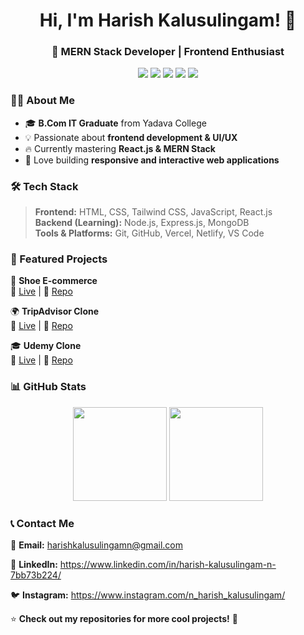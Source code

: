 
<h1 align="center">Hi, I'm Harish Kalusulingam! 👋</h1>
<h3 align="center">🚀 MERN Stack Developer | Frontend Enthusiast</h3>

<p align="center">
  <img src="https://img.shields.io/badge/HTML5-E34F26?style=flat&logo=html5&logoColor=white">
  <img src="https://img.shields.io/badge/CSS3-1572B6?style=flat&logo=css3&logoColor=white">
  <img src="https://img.shields.io/badge/JavaScript-F7DF1E?style=flat&logo=javascript&logoColor=black">
  <img src="https://img.shields.io/badge/React-61DAFB?style=flat&logo=react&logoColor=black">
  <img src="https://img.shields.io/badge/TailwindCSS-38B2AC?style=flat&logo=tailwind-css&logoColor=white">
</p>



### 👨‍💻 About Me
- 🎓 **B.Com IT Graduate** from Yadava College  
- 💡 Passionate about **frontend development & UI/UX**  
- 🔥 Currently mastering **React.js & MERN Stack**  
- 🚀 Love building **responsive and interactive web applications**  



### 🛠 Tech Stack
> **Frontend:** HTML, CSS, Tailwind CSS, JavaScript, React.js  
> **Backend (Learning):** Node.js, Express.js, MongoDB  
> **Tools & Platforms:** Git, GitHub, Vercel, Netlify, VS Code  



### 🌟 Featured Projects
🚀 **Shoe E-commerce**  
🔗 [Live](https://harishkalusulingam.github.io/shoes-e-com/) | 📂 [Repo](https://github.com/harishkalusulingam/shoes-e-com)  

🌍 **TripAdvisor Clone**  
🔗 [Live](#) | 📂 [Repo](#)  

🎓 **Udemy Clone**  
🔗 [Live](#) | 📂 [Repo](#)  



### 📊 GitHub Stats  
<p align="center">
  <img src="https://github-readme-stats.vercel.app/api?username=harishkalusulingam&show_icons=true&theme=radical" height="150">
  <img src="https://github-readme-streak-stats.herokuapp.com/?user=harishkalusulingam&theme=radical" height="150">
</p>



### 📞 Contact Me  

📧 **Email:** harishkalusulingamn@gmail.com

💼 **LinkedIn:** https://www.linkedin.com/in/harish-kalusulingam-n-7bb73b224/

🐦 **Instagram:** https://www.instagram.com/n_harish_kalusulingam/

⭐ **Check out my repositories for more cool projects!** 🚀  
